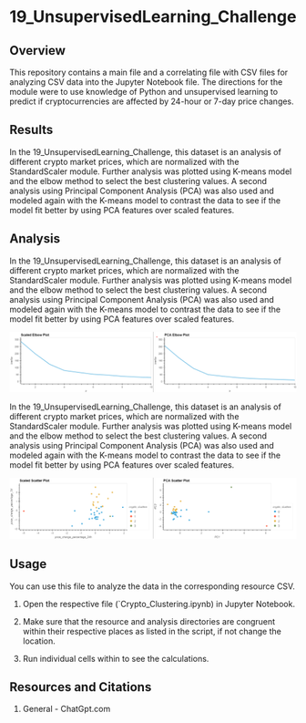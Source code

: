# 19_UnsupervisedLearning_Challenge
## Overview

This repository contains a main file and a correlating file with CSV files for analyzing CSV data into the Jupyter Notebook file. The directions for the module were to use knowledge of Python and unsupervised learning to predict if cryptocurrencies are affected by 24-hour or 7-day price changes.

## Results

In the 19_UnsupervisedLearning_Challenge, this dataset is an analysis of different crypto market prices, which are normalized with the StandardScaler module. Further analysis was plotted using K-means model and the elbow method to select the best clustering values. A second analysis using Principal Component Analysis (PCA) was also used and modeled again with the K-means model to contrast the data to see if the model fit better by using PCA features over scaled features.

## Analysis

In the 19_UnsupervisedLearning_Challenge, this dataset is an analysis of different crypto market prices, which are normalized with the StandardScaler module. Further analysis was plotted using K-means model and the elbow method to select the best clustering values. A second analysis using Principal Component Analysis (PCA) was also used and modeled again with the K-means model to contrast the data to see if the model fit better by using PCA features over scaled features.

<p align="center">
<img src="https://github.com/tiascott01/19_UnsupervisedLearning_Challenge/blob/main/Assets/elbows.png" width="650">
</p>

In the 19_UnsupervisedLearning_Challenge, this dataset is an analysis of different crypto market prices, which are normalized with the StandardScaler module. Further analysis was plotted using K-means model and the elbow method to select the best clustering values. A second analysis using Principal Component Analysis (PCA) was also used and modeled again with the K-means model to contrast the data to see if the model fit better by using PCA features over scaled features.

<p align="center">
<img src="https://github.com/tiascott01/19_UnsupervisedLearning_Challenge/blob/main/Assets/scatters.png" width="650">
</p>



## Usage

You can use this file to analyze the data in the corresponding resource CSV.

1. Open the respective file (`Crypto_Clustering.ipynb) in Jupyter Notebook.

2. Make sure that the resource and analysis directories are congruent within their respective places as listed in the script, if not change the location.

3. Run individual cells within to see the calculations.

## Resources and Citations

1. General - ChatGpt.com
